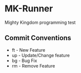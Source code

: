 # MK-Runner
Mighty Kingdom programming test




## Commit Conventions
* ft - New Feature
* up - Update/Change feature
* bg - Bug Fix
* rm - Remove Feature
